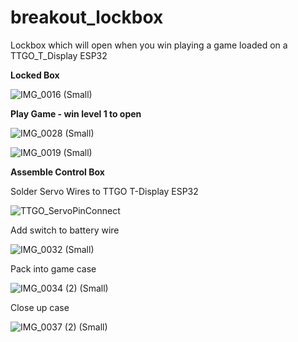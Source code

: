 # breakout_lockbox
Lockbox which will open when you win playing a game loaded on a TTGO_T_Display ESP32

**Locked Box**

![IMG_0016 (Small)](https://user-images.githubusercontent.com/31633408/148635948-b66b3348-81f6-4862-84bb-fde67f2ce687.JPG)

**Play Game - win level 1 to open**

![IMG_0028 (Small)](https://user-images.githubusercontent.com/31633408/148669408-a870b73a-71be-4c1f-893e-e46b4ec74aa1.JPG)

![IMG_0019 (Small)](https://user-images.githubusercontent.com/31633408/148636064-fe041924-e615-4ed7-a16b-cbffececc52a.JPG)

**Assemble Control Box**

Solder Servo Wires to TTGO T-Display ESP32

![TTGO_ServoPinConnect](https://user-images.githubusercontent.com/31633408/148669277-134af3f2-11be-4213-8575-100b4dfcf5f7.jpg)

Add switch to battery wire

![IMG_0032 (Small)](https://user-images.githubusercontent.com/31633408/148670230-7b1e0a82-2239-4194-abd9-619c5afd190e.JPG)

Pack into game case

![IMG_0034 (2) (Small)](https://user-images.githubusercontent.com/31633408/148670354-b5c4759e-69de-4962-90b6-6cd70ce64744.JPG)

Close up case

![IMG_0037 (2) (Small)](https://user-images.githubusercontent.com/31633408/148670440-c62eda9e-bd54-4180-bef2-4df3ff5f2fd1.JPG)



